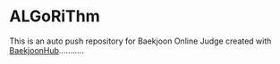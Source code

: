 # ALGoRiThm
This is an auto push repository for Baekjoon Online Judge created with [BaekjoonHub](https://github.com/BaekjoonHub/BaekjoonHub)...........

